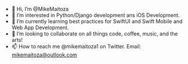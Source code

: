 - 👋 Hi, I’m @MikeMaitoza
- 👀 I’m interested in Python/Django development ans iOS Development.
- 🌱 I’m currently learning best practices for SwiftUI and Swift Mobile and Web App Development.
- 💞️ I’m looking to collaborate on all things code, coffee, music, and the arts!
- 📫 How to reach me @mikemaitoza1 on Twitter. Email: mikemaitoza@outlook.com

<!---
MikeMaitoza/MikeMaitoza is a ✨ special ✨ repository because its `README.md` (this file) appears on your GitHub profile.
You can click the Preview link to take a look at your changes.
--->
